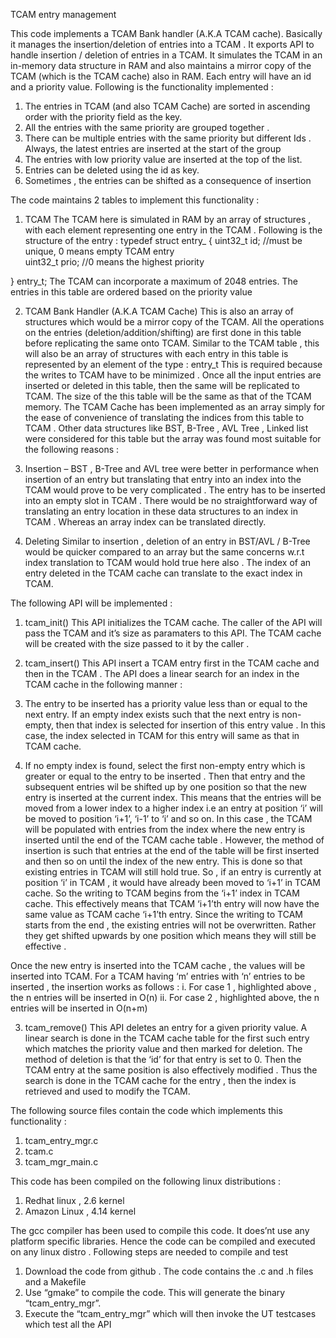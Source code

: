 TCAM entry management

This code implements a TCAM Bank handler (A.K.A TCAM cache). Basically it manages the insertion/deletion of entries into a TCAM . 
It exports API to handle insertion / deletion of entries in a TCAM. It simulates the TCAM in an in-memory data structure in RAM 
and also maintains a mirror copy of the TCAM (which is the TCAM cache) also in RAM. Each entry will have an id and a priority value.
Following is the functionality implemented :
1.	The entries in TCAM (and also TCAM Cache) are sorted in ascending order with the priority field as the key. 
2.	All the entries with the same priority are grouped together .
3.	There can be multiple entries with the same priority but different Ids . Always, the latest entries are inserted at the start of the group
4.	The entries with low priority value are inserted at the top of the list. 
5.	Entries can be deleted using the id as key. 
6.	Sometimes , the entries can be shifted as a consequence of insertion


The code maintains 2 tables to implement this functionality :
1.	TCAM
The TCAM here is simulated in RAM by an array of structures , with each element representing one entry in the TCAM . 
Following is the structure of the entry :
typedef struct entry_ {
    uint32_t id; //must be unique, 0 means empty TCAM entry                                                                                                                                                                                                  
    uint32_t prio; //0 means the highest priority                                                                                                                                                                                                            

} entry_t;
The TCAM can incorporate a maximum of 2048 entries. The entries in this table are ordered based on the priority value

2.	TCAM Bank Handler (A.K.A TCAM Cache)
This is also an array of structures which would be a mirror copy of the TCAM. All the operations on the entries 
(deletion/addition/shifting) are first done in this table before replicating the same onto TCAM. 
Similar to the TCAM table , this will also be an array of structures with each entry in this table is represented 
by an element of the type : entry_t
This is required because the writes to TCAM have to be minimized . Once all the input entries are inserted or deleted 
in this table, then the same will be replicated to TCAM.
The size of the this table will be the same as that of  the TCAM memory.  The TCAM Cache has been implemented as an 
array simply for the ease of convenience of translating the indices from this table to TCAM . Other data structures 
like BST, B-Tree , AVL Tree , Linked list were considered for this table but the array was found most suitable 
for the following reasons :
1.	Insertion – BST , B-Tree and AVL tree were better in performance when insertion of an entry but translating that 
entry into an index into the TCAM would prove to be very complicated . The entry has to be inserted  into an empty 
slot in TCAM . There would be no straightforward way of translating an entry location in these data structures to an 
index in TCAM . Whereas an array index can be translated directly. 


2.	Deleting
Similar to insertion , deletion of an entry in BST/AVL / B-Tree would be quicker compared to an array but the same 
concerns w.r.t index translation to TCAM would hold true here also . The index of an entry deleted in the TCAM cache 
can translate to the exact index in TCAM. 



The following API will be implemented :
1.	tcam_init()
This API initializes the TCAM cache. The caller of the API will pass the TCAM and it’s size as paramaters to this API. 
The TCAM cache will be created with the size passed to it by the caller . 

2.	tcam_insert()
This API insert a TCAM entry first in the TCAM cache and then in the TCAM . The API does a linear search for an index 
in the TCAM cache in the following manner :
1.	The entry to be inserted has a priority value less than or equal to the next entry. If an empty index exists such 
that the next entry is non-empty, then that index is selected for insertion of this entry value . In this case, the 
index selected in TCAM for this entry will same as that in TCAM cache. 
2.	If no empty index is found, select the first non-empty entry which is greater  or equal to the entry to be inserted . 
Then that entry and the subsequent entries wil be shifted up by one position so that the new entry is inserted at the 
current index. This means that the entries will be moved from a lower index to a higher index i.e an entry at position ‘i’ 
will be moved to position ‘i+1’, ‘i-1’ to ‘i’ and so on. In this case , the TCAM will be populated with entries from the 
index where the new entry is inserted until the end of the TCAM cache table . However, the method of insertion is such that
entries at the end of the table will be first inserted and then so on until the index of the new entry. This is done so that
existing entries in TCAM will still hold true. So , if an entry is currently at position ‘i’ in TCAM , it would have already 
been moved to ‘i+1’ in TCAM cache. So the writing to TCAM begins from the ‘i+1’ index in TCAM cache. 
This effectively means that  TCAM ‘i+1’th entry will now have the same value as TCAM cache ‘i+1’th entry. Since the writing
to TCAM starts from the end , the existing  entries will not be overwritten. Rather they get shifted upwards by one position
which means they will still be effective .

Once the new entry is inserted into the TCAM cache , the values will be inserted into TCAM.  For a TCAM having ‘m’ entries 
with ‘n’ entries to be inserted , the insertion works as follows :
i.	For case 1 , highlighted above , the n entries will be inserted in O(n)
ii.	For case 2 , highlighted above, the n entries will be inserted in O(n+m)

3.	tcam_remove()
This API deletes an entry for a given priority value. A linear search is done in the TCAM cache table for the first such 
entry which matches the priority value and then marked for deletion. The method of deletion is that the ‘id’ for that entry 
is set to 0. Then the TCAM entry at the same position is also effectively modified . Thus the search is done in the TCAM 
cache for the entry , then the index is retrieved and used to modify the TCAM. 

The following source files contain the code which implements this functionality :
1.	tcam_entry_mgr.c
2.	tcam.c
3.	tcam_mgr_main.c

This code has been compiled on the following linux distributions :
1.	Redhat linux , 2.6 kernel
2.	Amazon Linux , 4.14 kernel 

The gcc compiler has been used to compile this code. It does’nt use any platform specific libraries. Hence the code can be 
compiled and executed on any linux distro . 
Following steps are needed to compile and test
1.	Download the code from github . The code contains the .c and .h files and a Makefile 
2.	Use “gmake” to compile the code. This will generate the binary “tcam_entry_mgr”. 
3.	Execute the “tcam_entry_mgr” which will then invoke the UT testcases which test all the API 
